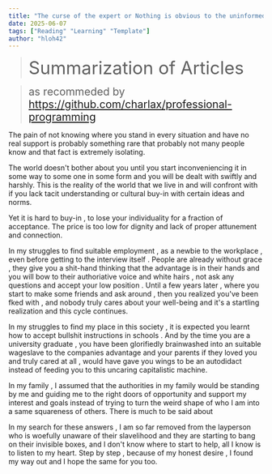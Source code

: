 ```yaml
---
title: "The curse of the expert or Nothing is obvious to the uninformed..."
date: 2025-06-07
tags: ["Reading" "Learning" "Template"]
author: "hloh42"
---
```



><span style="font-size:2.5em;">Summarization of Articles</span>

><span style="font-size:1.5em;">as recommeded by https://github.com/charlax/professional-programming</span>

The pain of not knowing where you stand in every situation and have no real support is probably something rare that probably not many people know and that fact is extremely isolating.

The world doesn't bother about you until you start inconveniencing it in some way to some one in some form and you will be dealt with swiftly and harshly. This is the reality of the world that we live in and will confront with if you lack tacit understanding or cultural buy-in with certain ideas and norms.

Yet it is hard to buy-in , to lose your individuality for a fraction of acceptance. The price is too low for dignity and lack of proper attunement and connection.

In my struggles to find suitable employment , as a newbie to the workplace ,  even before getting to the interview itself . People are already without grace , they give you a shit-hand thinking that the advantage is in their hands and you will bow to their authoriative voice and white hairs , not ask any questions and accept your low position . Until a few years later , where you start to make some friends and ask around , then you realized you've been fked with , and nobody truly cares about your well-being and it's a startling realization and this cycle continues.

In my struggles to find my place in this society , it is expected you learnt how to accept bullshit instructions in schools  . And by the time you are a university graduate , you have been glorifiedly brainwashed into an suitable wageslave to the companies advantage and your parents if they loved you and truly cared at all , would have gave you wings to be an autodidact instead of feeding you to this uncaring capitalistic machine.

In my family , I assumed that the authorities in my family would be standing by me and guiding me to the right doors of opportunity and support my interest and goals instead of trying to turn the weird shape of who I am into a same squareness of others. There is much to be said about 

In my search for these answers , I am so far removed from the layperson who is woefully unaware of their slavelihood and they are starting to bang on their invisible boxes, and I don't know where to start to help, all I know is to listen to my heart. Step by step , because of my honest desire , I found my way out and I hope the same for you too.

>> 

```c 

```










